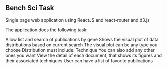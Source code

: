 ## Bench Sci Task
 
Single page web application using ReactJS and react-router and d3.js
 
The application does the following task:
 
Allow list and search of publications by gene
Shows the visual plot of data distributions based on current search
  The visual plot can be any type you choose
  Distribution must include:
    Technique
    You can also add any other ones you want
View the detail of each document, that shows its figures and their associated techniques
User can have a list of favorite publications
 
 

